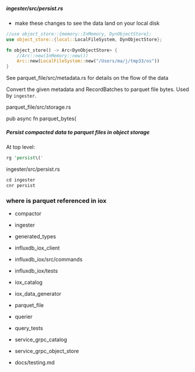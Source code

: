 
##### ingester/src/persist.rs

* make these changes to see the data land on your local disk

```rust
//use object_store::{memory::InMemory, DynObjectStore};
use object_store::{local::LocalFileSystem, DynObjectStore};

fn object_store() -> Arc<DynObjectStore> {
    //Arc::new(InMemory::new())
    Arc::new(LocalFileSystem::new("/Users/ma/j/tmp33/os"))
}
```

See parquet_file/src/metadata.rs for details on the flow of the data

Convert the given metadata and RecordBatches to parquet file bytes. Used by `ingester`.

parquet_file/src/storage.rs

pub async fn parquet_bytes(

##### Persist compacted data to parquet files in object storage

At top level:

```rust
rg 'persist\('
```

ingester/src/persist.rs

```rust
cd ingester
cnr persist
```

### where is parquet referenced in iox

* compactor
* ingester

* generated_types

* influxdb_iox_client
* influxdb_iox/src/commands
* influxdb_iox/tests

* iox_catalog
* iox_data_generator

* parquet_file
* querier
* query_tests

* service_grpc_catalog
* service_grpc_object_store

* docs/testing.md

